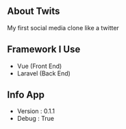 ## About Twits

My first social media clone like a twitter

## Framework I Use

-   Vue (Front End)
-   Laravel (Back End)

## Info App

-   Version : 0.1.1
-   Debug : True
